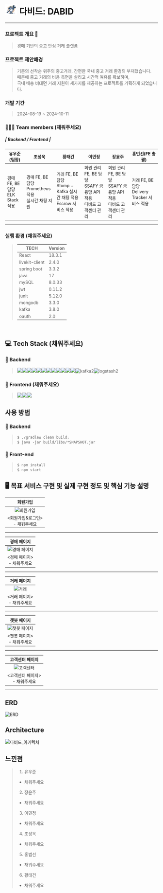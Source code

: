 <h1>
<img src='./frontend/src/assets/about/main-bg.png' width="40" height="auto"/> 다비드: DABID</h1>
<hr>

### 프로젝트 개요 🎥
> 경매 기반의 중고 안심 거래 플랫폼

### 프로젝트 제안배경
> 기존의 선착순 위주의 중고거래, 간편한 국내 중고 거래 환경의 부재했습니다.<br/>때문에 중고 거래의 비용 측면을 살리고 시간적 여유를 확보하며, <br/> 국내 배송 비대면 거래 지원이 세가지를 제공하는 프로젝트를 기획하게 되었습니다.
### 개발 기간
> 2024-08-19 ~ 2024-10-11

### 🧑‍🤝‍🧑 Team members (채워주세요)
##### |  Backend  / Frontend |<br/>
|   유우준(팀장)   |   조성욱   |   황태건   |   이민정   |   장윤주   |   홍번선(FE 총괄)   |
| --------- | ---------| ---------| ---------| ---------| ---------|
|경매 FE, BE 담당<br/>ELK Stack 적용|경매 FE, BE 담당<br/>Prometheus 적용<br/>실시간 채팅 지원|거래 FE, BE 담당<br/>Stomp + Kafka 실시간 채팅 적용<br/>Escrow 서비스 적용|회원 관리 FE, BE 담당<br/>SSAFY 금융망 API 적용<br/>다비드 고객센터 관리|회원 관리 FE, BE 담당<br/>SSAFY 금융망 API 적용<br/>다비드 고객센터 관리|거래 FE, BE 담당<br/>Delivery Tracker 서비스 적용| 
<hr>

### 실행 환경 (채워주세요)
> |   TECH    | Version  |
> | --------- | ---------|
> |   React  |  18.3.1 |
> |   livekit-client     |  2.4.0  |
> |   spring boot   | 3.3.2  |
> |    java  | 17 |
> |    mySQL  | 8.0.33  |
> |   jwt  | 0.11.2  |
> |   junit | 5.12.0   |
> |   mongodb  | 3.3.0   |
> |   kafka  | 3.8.0   |
> |   oauth  | 2.0   |


</br>

## 💻 Tech Stack (채워주세요)
### 🔐 Backend
><img src="https://img.shields.io/badge/java-007396?style=for-the-badge&logo=java&logoColor=white"><img src="https://img.shields.io/badge/mysql-4479A1?style=for-the-badge&logo=mysql&logoColor=white"><img src="https://img.shields.io/badge/mongoDB-47A248?style=for-the-badge&logo=MongoDB&logoColor=white"><img src="https://img.shields.io/badge/spring-6DB33F?style=for-the-badge&logo=spring&logoColor=white"><img src="https://img.shields.io/badge/amazonaws-232F3E?style=for-the-badge&logo=amazonaws&logoColor=white"><img src="https://img.shields.io/badge/Prometheus-E6522C?style=for-the-badge&logo=Prometheus&logoColor=white"><img src="https://img.shields.io/badge/Elastic_Search-005571?style=for-the-badge&logo=elasticsearch&logoColor=white"><img src="https://img.shields.io/badge/grafana-%23F46800.svg?style=for-the-badge&logo=grafana&logoColor=white"><img src="https://img.shields.io/badge/redis-%23DD0031.svg?&style=for-the-badge&logo=redis&logoColor=white"><img src="https://img.shields.io/badge/Flask-000000?style=for-the-badge&logo=flask&logoColor=white"><img src="https://img.shields.io/badge/docker-%230db7ed.svg?style=for-the-badge&logo=docker&logoColor=white"><img src = "https://img.shields.io/badge/Kibana-005571?style=for-the-badge&logo=Kibana&logoColor=white">![kafka2](/uploads/46dd938aaa0854bf08bca554b4f8c100/kafka2.png)![logstash2](/uploads/74ec7a01429cebcb86c15314d7f5167c/logstash2.png)


### 🌅 Frontend (채워주세요)
>   <img src="	https://img.shields.io/badge/TypeScript-007ACC?style=for-the-badge&logo=typescript&logoColor=white"><img src="https://img.shields.io/badge/react-61DAFB?style=for-the-badge&logo=react&logoColor=black"><img src="https://img.shields.io/badge/Tailwind_CSS-38B2AC?style=for-the-badge&logo=tailwind-css&logoColor=white">  

## 사용 방법
### 🔐 Backend
> ```
> $ ./gradlew clean build;
> $ java -jar build/libs/*SNAPSHOT.jar
> ```
### 🌅 Front-end
> ```
> $ npm install
> $ npm start
> ```


## 🖥️ 목표 서비스 구현 및 실제 구현 정도 및 핵심 기능 설명

|회원가입|
| :---: |
|![회원가입](/uploads/7ccd4ab03c6e5a2d935b585fa4ca686b/image.png)|
|<회원가입&로그인> <br/> - 채워주세요 |
<hr>

|경매 페이지|
| :---: |
|![경매 페이지](/uploads/be6867a301c2accf23a69a99ccb114a9/image.png)|
| <경매 페이지> <br/> - 채워주세요 |
<hr>

|거래 페이지|
| :---: |
|![거래](/uploads/3d23ab5f2d683e7752e877c7f5d80a5a/image.png)|
| <거래 페이지> <br/> - 채워주세요 |
<hr>

|챗봇 페이지|
| :---: |
|![챗봇 페이지](/uploads/ee800f16c08585c820e3dea4e083ab27/image.png)|
| <챗봇 페이지> <br/> - 채워주세요 |
<hr>

|고객센터 페이지|
| :---: |
|![고객센터](/uploads/a50eae90bcb5aa1054ffe8751c3a8f04/image.png)|
| <고객센터 페이지> <br/> - 채워주세요 |
<hr>

## ERD
![ERD](/uploads/08be40f73be526c97b704b45f03eaa53/image.png)

## Architecture
![다비드_아키텍처](/uploads/a384d1722bb6cae4490fcbf55390d71f/다비드_아키텍처_찐찐찐찐.png)



## 느낀점
> 1. 유우준
> - 채워주세요
> 2. 장윤주
> - 채워주세요
> 3. 이민정
> - 채워주세요
> 4. 조성욱
> - 채워주세요
> 5. 홍범선
> - 채워주세요
> 6. 황태건
> - 채워주세요

